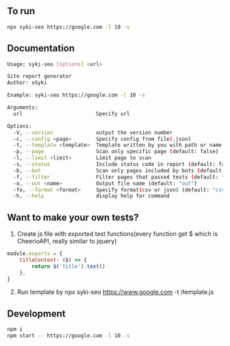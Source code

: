 ## To run

```bash
npx syki-seo https://google.com -l 10 -s
```

## Documentation

```bash
Usage: syki-seo [options] <url>

Site report generator
Author: xSyki

Example: syki-seo https://google.com -l 10 -s

Arguments:
  url                        Specify url

Options:
  -V, --version              output the version number
  -c, --config <page>        Specify config from file(.json)
  -t, --template <template>  Template written by you with path or name defined earlier. (default: "basic")
  -p, --page                 Scan only specific page (default: false)
  -l, --limit <limit>        Limit page to scan
  -s, --status               Include status code in report (default: false)
  -b, --bot                  Scan only pages included by bots (default: false)
  -f, --filter               Filter pages that passed tests (default: false)
  -o, --out <name>           Output file name (default: "out")
  -fo, --format <format>     Specify format(csv or json) (default: "csv")
  -h, --help                 display help for command
```

## Want to make your own tests?

1. Create js file with exported test functions(every function get $ which is CheerioAPI, really similar to jquery)

```js
module.exports = {
    titleContent: ($) => {
        return $('title').text()
    },
}
```

2. Run template by npx syki-seo https://www.google.com -t /template.js

## Development

```bash
npm i
npm start -- https://google.com -l 10 -s
```
